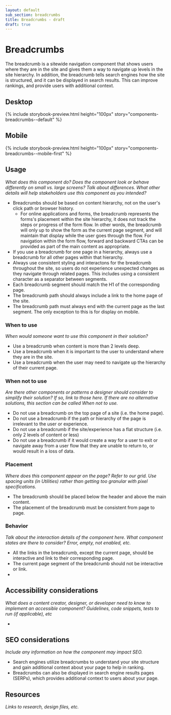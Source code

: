 ```yaml
---
layout: default
sub_section: breadcrumbs
title: Breadcrumbs - draft
draft: true
---
```


# Breadcrumbs

<p class="va-introtext">The breadcrumb is a sitewide navigation component that shows users where they are in the site and gives them a way to navigate up levels in the site hierarchy. In addition, the breadcrumb tells search engines how the site is structured, and it can be displayed in search results. This can improve rankings, and provide users with additional context. </p>

## Desktop
{% include storybook-preview.html height="100px" story="components-breadcrumbs--default" %}


## Mobile
{% include storybook-preview.html height="100px" story="components-breadcrumbs--mobile-first" %}


<!-- ## Variations

*If multiple variations of the component exist (eg accordions can have a border or be borderless) use this section to present those variations. Include live examples from Storybook.*-->



## Usage

*What does this component do? Does the component look or behave differently on small vs. large screens? Talk about differences. What other details will help stakeholders use this component as you intended?*

- Breadcrumbs should be based on content hierarchy, not on the user's click path or browser history. 
  - For online applications and forms, the breadcrumb represents the forms's placement within the site hierarchy, it does not track the steps or progress of the form flow.  In other words, the breadcrumb will only up to show the form as the current page segment, and will maintain that display while the user goes through the flow. For navigation within the form flow, forward and backward CTAs can be provided as part of the main content as appropriate. 
- If you use a breadcrumb for one page in a hierarchy, always use a breadcrumb for all other pages within that hierarchy. 
- Always use consistent styling and interactons for the breadcrumb throughout the site, so users do not experience unexpected changes as they navigate through related pages. This includes using a consistent character as a separator between segments.   
- Each breadcrumb segment should match the H1 of the corresponding page. 
- The breadcrumb path should always include a link to the home page of the site. 
- The breadcrumb path must always end with the current page as the last segment. The only exception to this is for display on mobile. 


### When to use

*When would someone want to use this component in their solution?*

- Use a breadcrumb when content is more than 2 levels deep. 
- Use a breadcrumb when it is important to the user to understand where they are in the site.
- Use a breadcrumb when the user may need to navigate up the hierarchy of their current page. 


### When not to use

*Are there other components or patterns a designer should consider to simplify their solution? If so, link to those here. If there are no alternative solutions, this section can be called When _not_ to use.*

- Do not use a breadcrumb on the top page of a site (i.e. the home page). 
- Do not use a breadcrumb if the path or hierarchy of the page is irrelevant to the user or experience. 
- Do not use a breadcrumb if the site/experience has a flat structure (i.e. only 2 levels of content or less)
- Do not use a breadcrumb if it would create a way for a user to exit or navigate away from a user flow that they are unable to return to, or would result in a loss of data. 


### Placement

*Where does this component appear on the page? Refer to our grid. Use spacing units (in Utilities) rather than getting too granular with pixel specifications.*

- The breadcrumb should be placed below the header and above the main content.
- The placement of the breadcrumb must be consistent from page to page. 


### Behavior

*Talk about the interaction details of the component here. What component states are there to consider? Error, empty, not enabled, etc.*

- All the links in the breadcrumb, except the current page, should be interactive and link to their corresponding page.
- The current page segment of the breadcrumb should not be interactive or link. 
- 


## Accessibility considerations

*What does a content creator, designer, or developer need to know to implement an accessible component? Guidelines, code snippets, tests to run (if applicable), etc*

- 

## SEO considerations

*Include any information on how the component may impact SEO.*

- Search engines utilize breadcrumbs to understand your site structure and gain additional context about your page to help in ranking.
- Breadcrumbs can also be displayed in search engine results pages (SERPs), which provides additional context to users about your page.


## Resources

*Links to research, design files, etc.*


